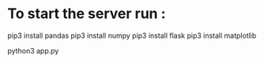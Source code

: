 ﻿# To start the server run : 

 
 pip3 install pandas
 pip3 install numpy
 pip3 install flask
 pip3 install matplotlib

 python3 app.py

